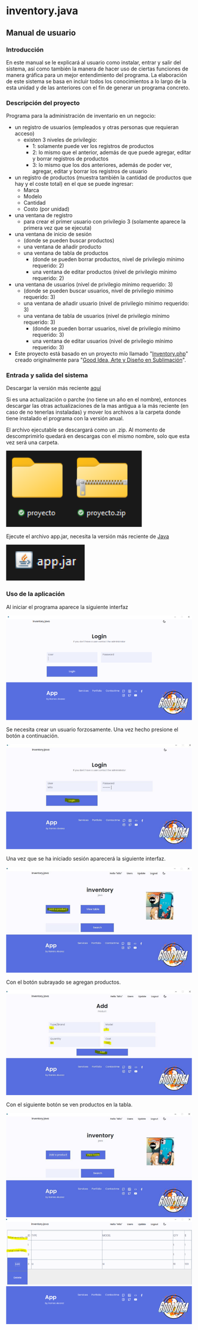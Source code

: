 # inventory.java

## Manual de usuario

### Introducción

En este manual se le explicará al usuario como instalar, entrar y salir del sistema, así como también la manera de hacer uso de ciertas funciones de manera gráfica para un mejor entendimiento del programa. La elaboración de este sistema se basa en incluir todos los conocimientos a lo largo de la esta unidad y de las anteriores con el fin de generar un programa concreto.

### Descripción del proyecto

Programa para la administración de inventario en un negocio:
- un registro de usuarios (empleados y otras personas que requieran acceso)
    - existen 3 niveles de privilegio:
        - 1: solamente puede ver los registros de productos
        - 2: lo mismo que el anterior, además de que puede agregar, editar y borrar registros de productos
        - 3: lo mismo que los dos anteriores, además de poder ver, agregar, editar y borrar los registros de usuario 
- un registro de productos (muestra también la cantidad de productos que hay y el coste total) en el que se puede ingresar:
    - Marca
    - Modelo
    - Cantidad
    - Costo (por unidad)
- una ventana de registro
    - para crear el primer usuario con privilegio 3 (solamente aparece la primera vez que se ejecuta)
- una ventana de inicio de sesión
    - (donde se pueden buscar productos)
    - una ventana de añadir producto
    - una ventana de tabla de productos
        - (donde se pueden borrar productos, nivel de privilegio mínimo requerido: 2)
        - una ventana de editar productos (nivel de privilegio mínimo requerido: 2)
- una ventana de usuarios (nivel de privilegio mínimo requerido: 3)
    - (donde se pueden buscar usuarios, nivel de privilegio mínimo requerido: 3)
    - una ventana de añadir usuario (nivel de privilegio mínimo requerido: 3)
    - una ventana de tabla de usuarios (nivel de privilegio mínimo requerido: 3)
        - (donde se pueden borrar usuarios, nivel de privilegio mínimo requerido: 3)
        - una ventana de editar usuarios (nivel de privilegio mínimo requerido: 3)
- Este proyecto está basado en un proyecto mío llamado "[Inventory.php](https://www.rahcode.com/inventory.php)" creado originalmente para "[Good Idea, Arte y Diseño en Sublimación](https://www.rahcode.com/good-idea)".

### Entrada y salida del sistema

Descargar la versión más reciente [aquí](https://git.rahcode.com/inventory.java/releases/latest)

Si es una actualización o parche (no tiene un año en el nombre), entonces descargar las otras actualizaciones de la mas antigua a la más reciente (en caso de no tenerlas instaladas) y mover los archivos a la carpeta donde tiene instalado el programa con la versión anual.

El archivo ejecutable se descargará como un .zip. Al momento de descomprimirlo quedará en descargas con el mismo nombre, solo que esta vez será una carpeta.

![Descomprimir](/docs/1.png)

Ejecute el archivo app.jar, necesita la versión más reciente de [Java](https://www.java.com/download)

![Ejecutar](/docs/2.png)

### Uso de la aplicación

Al iniciar el programa aparece la siguiente interfaz

![Iniciar](/docs/3.png)

Se necesita crear un usuario forzosamente. Una vez hecho presione el botón a continuación.

![Registrar](/docs/4.png)

Una vez que se ha iniciado sesión aparecerá la siguiente interfaz.

![Ingresar](/docs/5.png)

Con el botón subrayado se agregan productos.

![Agregar](/docs/6.png)

Con el siguiente botón se ven productos en la tabla.

![Ver](/docs/7.png)
![Fin](/docs/8.png)
